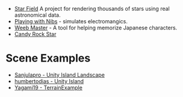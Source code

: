 * [Star Field](https://github.com/piratesjustar/starfield)  A project for rendering thousands of stars using real astronomical data.
* [Playing with Nibs](https://github.com/playingwithnibs/playingwithnibs) - simulates electromangics.
* [Weeb Master](https://github.com/azoor-guy/WeebMaster) - A tool for helping memorize Japanese characters.
* [Candy Rock Star](https://github.com/unity3d-jp/unitychan-crs)
# Scene Examples

* [Sanjulapro - Unity Island Landscape](https://github.com/Sanjulapro/Unity-Island-Landscape)
* [humbertodias - Unity Island](https://github.com/humbertodias/unity-island)
* [Yagami19 - TerrainExample](https://github.com/Yagami19/TerrainExample)

